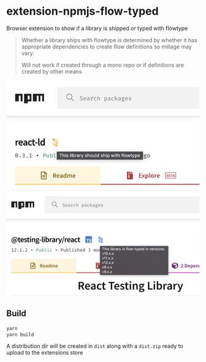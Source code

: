 # extension-npmjs-flow-typed
Browser extension to show if a library is shipped or typed with flowtype

> Whether a library ships with flowtype is determined by whether it has appropriate dependencies to create flow definitions so millage may vary.
>
> Will not work if created through a mono repo or if definitions are created by other means

<img src="./assets/flow.png" alt="shipped with flow demo">

<img src="./assets/flow-typed.png" alt="flow-typed demo">

## Build

```
yarn
yarn build
```

A distribution dir will be created in `dist` along with a `dist.zip` ready to upload to the extensions store

